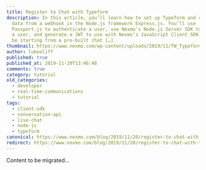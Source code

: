 ```yaml
---
title: Register to Chat with Typeform
description: In this article, you’ll learn how to set up Typeform and capture
  data from a webhook in the Node.js framework Express.js. You’ll use
  Passport.js to authenticate a user, use Nexmo’s Node.js Server SDK to register
  a user, and generate a JWT to use with Nexmo’s JavaScript Client SDK. You’ll
  be starting from a pre-built chat […]
thumbnail: https://www.nexmo.com/wp-content/uploads/2019/11/TW_Typeform_1200x675.png
author: lukeoliff
published: true
published_at: 2019-11-20T13:46:48
comments: true
category: tutorial
old_categories:
  - developer
  - real-time-communications
  - tutorial
tags:
  - client-sdk
  - conversation-api
  - live-chat
  - node-js
  - typeform
canonical: https://www.nexmo.com/blog/2019/11/20/register-to-chat-with-typeform-dr
redirect: https://www.nexmo.com/blog/2019/11/20/register-to-chat-with-typeform-dr
---
```

Content to be migrated...